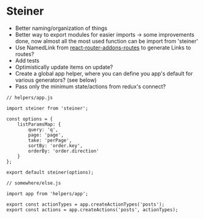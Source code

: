 # Steiner

- Better naming/organization of things
- Better way to export modules for easier imports -> some improvements done, now almost all the most used function can be import from 'steiner'
- Use NamedLink from [react-router-addons-routes](https://github.com/ReactTraining/react-router-addons-routes) to generate Links to routes?
- Add tests
- Optimistically update items on update?
- Create a global app helper, where you can define you app's default for various generators? (see below)
- Pass only the minimum state/actions from redux's connect?

```javascripts
// helpers/app.js

import steiner from 'steiner';

const options = {
    listParamsMap: {
        query: 'q',
        page: 'page',
        take: 'perPage',
        sortBy: 'order.key',
        orderBy: 'order.direction'
    }
};

export default steiner(options);

// somewhere/else.js

import app from 'helpers/app';

export const actionTypes = app.createActionTypes('posts');
export const actions = app.createActions('posts', actionTypes);
```
